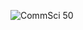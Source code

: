 ![CommSci 50](https://github.com/Rokyyz/UNIT4/assets/134658259/fc83444e-1037-4dc8-ba2f-b279380faa19)
